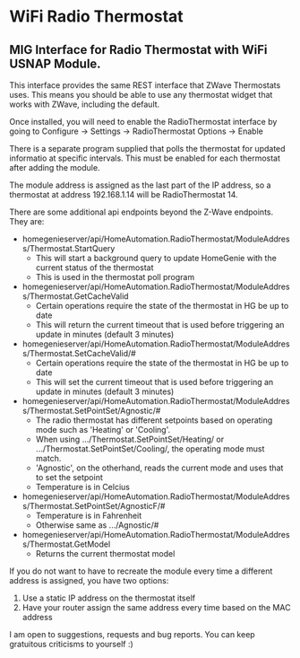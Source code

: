 # WiFi Radio Thermostat

## MIG Interface for Radio Thermostat with WiFi USNAP Module.

This interface provides the same REST interface that ZWave Thermostats 
uses. This means you should be able to use any thermostat widget that 
works with ZWave, including the default.

Once installed, you will need to enable the RadioThermostat interface by
going to Configure -> Settings -> RadioThermostat Options -> Enable

There is a separate program supplied that polls the thermostat for updated
informatio at specific intervals. This must be enabled for each thermostat
after adding the module.

The module address is assigned as the last part of the IP address, so a 
thermostat at address 192.168.1.14 will be RadioThermostat 14.

There are some additional api endpoints beyond the Z-Wave endpoints. 
They are:
* homegenieserver/api/HomeAutomation.RadioThermostat/ModuleAddress/Thermostat.StartQuery
   * This will start a background query to update HomeGenie with the current status of the thermostat
   * This is used in the thermostat poll program
* homegenieserver/api/HomeAutomation.RadioThermostat/ModuleAddress/Thermostat.GetCacheValid
   * Certain operations require the state of the thermostat in HG be up to date
   * This will return the current timeout that is used before triggering an update in minutes (default 3 minutes)
* homegenieserver/api/HomeAutomation.RadioThermostat/ModuleAddress/Thermostat.SetCacheValid/#
   * Certain operations require the state of the thermostat in HG be up to date
   * This will set the current timeout that is used before triggering an update in minutes (default 3 minutes)
* homegenieserver/api/HomeAutomation.RadioThermostat/ModuleAddress/Thermostat.SetPointSet/Agnostic/#
   * The radio thermostat has different setpoints based on operating mode such as 'Heating' or 'Cooling'.
   * When using .../Thermostat.SetPointSet/Heating/ or .../Thermostat.SetPointSet/Cooling/, the operating mode must match.
   * 'Agnostic', on the otherhand, reads the current mode and uses that to set the setpoint
   * Temperature is in Celcius
* homegenieserver/api/HomeAutomation.RadioThermostat/ModuleAddress/Thermostat.SetPointSet/AgnosticF/#
   * Temperature is in Fahrenheit
   * Otherwise same as .../Agnostic/#
* homegenieserver/api/HomeAutomation.RadioThermostat/ModuleAddress/Thermostat.GetModel
   * Returns the current thermostat model

If you do not want to have to recreate the module every time a different
address is assigned, you have two options:
1. Use a static IP address on the thermostat itself
2. Have your router assign the same address every time based on the MAC address

I am open to suggestions, requests and bug reports. You can keep gratuitous 
criticisms to yourself :)



